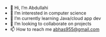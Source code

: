 - 👋 Hi, I’m Abdullahi
- 👀 I’m interested in computer science 
- 🌱 I’m currently learning Java/cloud app dev
- 💞️ I’m looking to collaborate on projects
- 📫 How to reach me abhas955@gmail.com

<!---
abhas955/abhas955 is a ✨ special ✨ repository because its `README.md` (this file) appears on your GitHub profile.
You can click the Preview link to take a look at your changes.
--->
